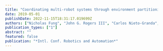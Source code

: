 ```yaml
---
title: "Coordinating multi-robot systems through environment partitioning for adaptive informative sampling"
date: 2019-05-01
publishDate: 2022-11-15T18:31:17.019699Z
authors: ["Nicholas Fung", "John G. Rogers III", "Carlos Nieto-Granda", "Henrik Iskov Christensen", "Stephanie Kemna", "Gaurav Sukhatme"]
publication_types: ["1"]
abstract: ""
featured: false
publication: "*Intl. Conf. Robotics and Automation*"
---
```


